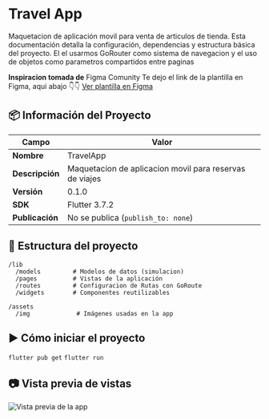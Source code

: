 # Travel App

Maquetacion de aplicación movil para venta de articulos de tienda.
Esta documentación detalla la configuración, dependencias y estructura básica del proyecto.
El el usarmos GoRouter como sistema de navegacion y el uso de objetos como parametros compartidos entre paginas

**Inspiracion tomada de** Figma Comunity
Te dejo el link de la plantilla en Figma, aqui abajo 👇👇
[Ver plantilla en Figma](https://www.figma.com/design/WjXQytHdJz3W4Jvbxc9rRg/Travel-APP--Community-?t=BIbtGbYgkLhwusgj-0)


## 📦 Información del Proyecto

| Campo         | Valor                  |
|---------------|------------------------|
| **Nombre**    | TravelApp           |
| **Descripción** | Maquetacion de aplicacion movil para reservas de viajes|
| **Versión**   | 0.1.0                  |
| **SDK**       | Flutter 3.7.2          |
| **Publicación** | No se publica (`publish_to: none`) |


## 📁 Estructura del proyecto

```plaintext
/lib
  /models         # Modelos de datos (simulacion)
  /pages          # Vistas de la aplicación
  /routes         # Configuracion de Rutas con GoRoute
  /widgets        # Componentes reutilizables

/assets
  /img             # Imágenes usadas en la app
```

## ▶️ Cómo iniciar el proyecto 
```flutter pub get``` 
```flutter run ``` 


## 📷 Vista previa de vistas
![Vista previa de la app](assets/img/preview.png)